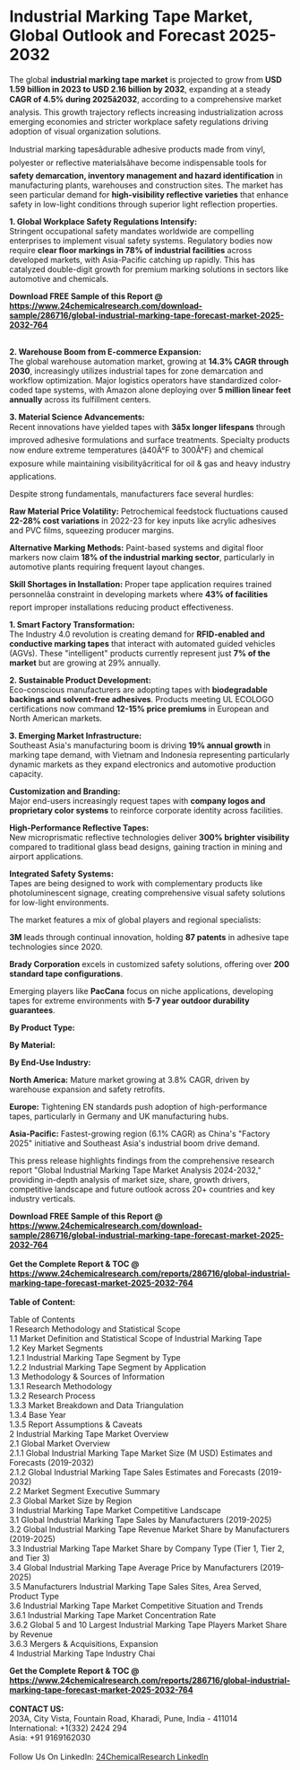<h1>Industrial Marking Tape Market, Global Outlook and Forecast 2025-2032</h1><p>The global <strong>industrial marking tape market</strong> is projected to grow from <strong>USD 1.59 billion in 2023 to USD 2.16 billion by 2032</strong>, expanding at a steady <strong>CAGR of 4.5% during 2025â2032</strong>, according to a comprehensive market analysis. This growth trajectory reflects increasing industrialization across emerging economies and stricter workplace safety regulations driving adoption of visual organization solutions.</p><p>Industrial marking tapesâdurable adhesive products made from vinyl, polyester or reflective materialsâhave become indispensable tools for <strong>safety demarcation, inventory management and hazard identification</strong> in manufacturing plants, warehouses and construction sites. The market has seen particular demand for <strong>high-visibility reflective varieties</strong> that enhance safety in low-light conditions through superior light reflection properties.</p><p><strong>1. Global Workplace Safety Regulations Intensify:</strong><br>
Stringent occupational safety mandates worldwide are compelling enterprises to implement visual safety systems. Regulatory bodies now require <strong>clear floor markings in 78% of industrial facilities</strong> across developed markets, with Asia-Pacific catching up rapidly. This has catalyzed double-digit growth for premium marking solutions in sectors like automotive and chemicals.</p><div><b>Download FREE Sample of this Report @ 
            <a href="https://www.24chemicalresearch.com/download-sample/286716/global-industrial-marking-tape-forecast-market-2025-2032-764">
            https://www.24chemicalresearch.com/download-sample/286716/global-industrial-marking-tape-forecast-market-2025-2032-764</a></b></div><br><p><strong>2. Warehouse Boom from E-commerce Expansion:</strong><br>
The global warehouse automation market, growing at <strong>14.3% CAGR through 2030</strong>, increasingly utilizes industrial tapes for zone demarcation and workflow optimization. Major logistics operators have standardized color-coded tape systems, with Amazon alone deploying over <strong>5 million linear feet annually</strong> across its fulfillment centers.</p><p><strong>3. Material Science Advancements:</strong><br>
Recent innovations have yielded tapes with <strong>3â5x longer lifespans</strong> through improved adhesive formulations and surface treatments. Specialty products now endure extreme temperatures (â40Â°F to 300Â°F) and chemical exposure while maintaining visibilityâcritical for oil &amp; gas and heavy industry applications.</p><p>Despite strong fundamentals, manufacturers face several hurdles:</p><p><strong>Raw Material Price Volatility:</strong> Petrochemical feedstock fluctuations caused <strong>22-28% cost variations</strong> in 2022-23 for key inputs like acrylic adhesives and PVC films, squeezing producer margins.</p><p><strong>Alternative Marking Methods:</strong> Paint-based systems and digital floor markers now claim <strong>18% of the industrial marking sector</strong>, particularly in automotive plants requiring frequent layout changes.</p><p><strong>Skill Shortages in Installation:</strong> Proper tape application requires trained personnelâa constraint in developing markets where <strong>43% of facilities</strong> report improper installations reducing product effectiveness.</p><p><strong>1. Smart Factory Transformation:</strong><br>
The Industry 4.0 revolution is creating demand for <strong>RFID-enabled and conductive marking tapes</strong> that interact with automated guided vehicles (AGVs). These "intelligent" products currently represent just <strong>7% of the market</strong> but are growing at 29% annually.</p><p><strong>2. Sustainable Product Development:</strong><br>
Eco-conscious manufacturers are adopting tapes with <strong>biodegradable backings and solvent-free adhesives</strong>. Products meeting UL ECOLOGO certifications now command <strong>12-15% price premiums</strong> in European and North American markets.</p><p><strong>3. Emerging Market Infrastructure:</strong><br>
Southeast Asia's manufacturing boom is driving <strong>19% annual growth</strong> in marking tape demand, with Vietnam and Indonesia representing particularly dynamic markets as they expand electronics and automotive production capacity.</p><p><strong>Customization and Branding:</strong><br>
	Major end-users increasingly request tapes with <strong>company logos and proprietary color systems</strong> to reinforce corporate identity across facilities.</p><p><strong>High-Performance Reflective Tapes:</strong><br>
	New microprismatic reflective technologies deliver <strong>300% brighter visibility</strong> compared to traditional glass bead designs, gaining traction in mining and airport applications.</p><p><strong>Integrated Safety Systems:</strong><br>
	Tapes are being designed to work with complementary products like photoluminescent signage, creating comprehensive visual safety solutions for low-light environments.</p><p>The market features a mix of global players and regional specialists:</p><p><strong>3M</strong> leads through continual innovation, holding <strong>87 patents</strong> in adhesive tape technologies since 2020.</p><p><strong>Brady Corporation</strong> excels in customized safety solutions, offering over <strong>200 standard tape configurations</strong>.</p><p>Emerging players like <strong>PacCana</strong> focus on niche applications, developing tapes for extreme environments with <strong>5-7 year outdoor durability guarantees</strong>.</p><p><strong>By Product Type:</strong></p><p><strong>By Material:</strong></p><p><strong>By End-Use Industry:</strong></p><p><strong>North America:</strong> Mature market growing at 3.8% CAGR, driven by warehouse expansion and safety retrofits.</p><p><strong>Europe:</strong> Tightening EN standards push adoption of high-performance tapes, particularly in Germany and UK manufacturing hubs.</p><p><strong>Asia-Pacific:</strong> Fastest-growing region (6.1% CAGR) as China's "Factory 2025" initiative and Southeast Asia's industrial boom drive demand.</p><p>This press release highlights findings from the comprehensive research report "Global Industrial Marking Tape Market Analysis 2024-2032," providing in-depth analysis of market size, share, growth drivers, competitive landscape and future outlook across 20+ countries and key industry verticals.</p><div><b>Download FREE Sample of this Report @ 
            <a href="https://www.24chemicalresearch.com/download-sample/286716/global-industrial-marking-tape-forecast-market-2025-2032-764">
            https://www.24chemicalresearch.com/download-sample/286716/global-industrial-marking-tape-forecast-market-2025-2032-764</a></b></div><br><div><b>Get the Complete Report & TOC @ 
            <a href="https://www.24chemicalresearch.com/reports/286716/global-industrial-marking-tape-forecast-market-2025-2032-764">
            https://www.24chemicalresearch.com/reports/286716/global-industrial-marking-tape-forecast-market-2025-2032-764</a></b></div><br>
            <b>Table of Content:</b><p>Table of Contents<br />
1 Research Methodology and Statistical Scope<br />
1.1 Market Definition and Statistical Scope of Industrial Marking Tape<br />
1.2 Key Market Segments<br />
1.2.1 Industrial Marking Tape Segment by Type<br />
1.2.2 Industrial Marking Tape Segment by Application<br />
1.3 Methodology & Sources of Information<br />
1.3.1 Research Methodology<br />
1.3.2 Research Process<br />
1.3.3 Market Breakdown and Data Triangulation<br />
1.3.4 Base Year<br />
1.3.5 Report Assumptions & Caveats<br />
2 Industrial Marking Tape Market Overview<br />
2.1 Global Market Overview<br />
2.1.1 Global Industrial Marking Tape Market Size (M USD) Estimates and Forecasts (2019-2032)<br />
2.1.2 Global Industrial Marking Tape Sales Estimates and Forecasts (2019-2032)<br />
2.2 Market Segment Executive Summary<br />
2.3 Global Market Size by Region<br />
3 Industrial Marking Tape Market Competitive Landscape<br />
3.1 Global Industrial Marking Tape Sales by Manufacturers (2019-2025)<br />
3.2 Global Industrial Marking Tape Revenue Market Share by Manufacturers (2019-2025)<br />
3.3 Industrial Marking Tape Market Share by Company Type (Tier 1, Tier 2, and Tier 3)<br />
3.4 Global Industrial Marking Tape Average Price by Manufacturers (2019-2025)<br />
3.5 Manufacturers Industrial Marking Tape Sales Sites, Area Served, Product Type<br />
3.6 Industrial Marking Tape Market Competitive Situation and Trends<br />
3.6.1 Industrial Marking Tape Market Concentration Rate<br />
3.6.2 Global 5 and 10 Largest Industrial Marking Tape Players Market Share by Revenue<br />
3.6.3 Mergers & Acquisitions, Expansion<br />
4 Industrial Marking Tape Industry Chai</p><div><b>Get the Complete Report & TOC @ 
            <a href="https://www.24chemicalresearch.com/reports/286716/global-industrial-marking-tape-forecast-market-2025-2032-764">
            https://www.24chemicalresearch.com/reports/286716/global-industrial-marking-tape-forecast-market-2025-2032-764</a></b></div><br><b>CONTACT US:</b><br>
            203A, City Vista, Fountain Road, Kharadi, Pune, India - 411014<br>
            International: +1(332) 2424 294<br>
            Asia: +91 9169162030 <br><br>
            Follow Us On LinkedIn: <a href="https://www.linkedin.com/company/24chemicalresearch/">24ChemicalResearch LinkedIn</a>